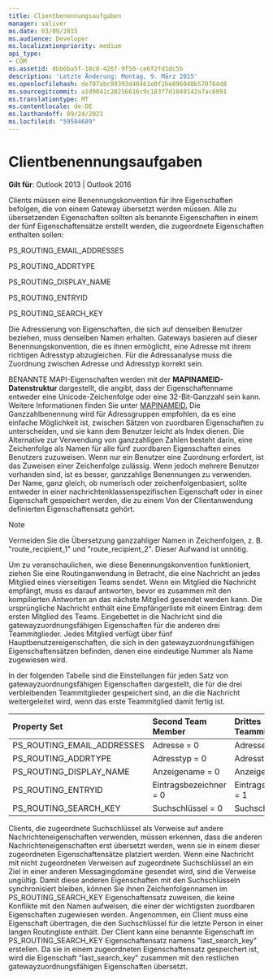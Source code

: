 ```yaml
---
title: Clientbenennungsaufgaben
manager: soliver
ms.date: 03/09/2015
ms.audience: Developer
ms.localizationpriority: medium
api_type:
- COM
ms.assetid: dbb6ba5f-18c8-426f-9f50-ce6f2fd1dc5b
description: 'Letzte Änderung: Montag, 9. März 2015'
ms.openlocfilehash: de707abc99393d40461e0f2be696040b570764d8
ms.sourcegitcommit: a1d9041c20256616c9c183f7d1049142a7ac6991
ms.translationtype: MT
ms.contentlocale: de-DE
ms.lasthandoff: 09/24/2021
ms.locfileid: "59584689"
---
```

# <a name="client-naming-responsibilities"></a>Clientbenennungsaufgaben

  
  
**Gilt für**: Outlook 2013 | Outlook 2016 
  
Clients müssen eine Benennungskonvention für ihre Eigenschaften befolgen, die von einem Gateway übersetzt werden müssen. Alle zu übersetzenden Eigenschaften sollten als benannte Eigenschaften in einem der fünf Eigenschaftensätze erstellt werden, die zugeordnete Eigenschaften enthalten sollen:
  
PS_ROUTING_EMAIL_ADDRESSES
  
PS_ROUTING_ADDRTYPE
  
PS_ROUTING_DISPLAY_NAME
  
PS_ROUTING_ENTRYID
  
PS_ROUTING_SEARCH_KEY
  
Die Adressierung von Eigenschaften, die sich auf denselben Benutzer beziehen, muss denselben Namen erhalten. Gateways basieren auf dieser Benennungskonvention, die es ihnen ermöglicht, eine Adresse mit ihrem richtigen Adresstyp abzugleichen. Für die Adressanalyse muss die Zuordnung zwischen Adresse und Adresstyp korrekt sein.
  
BENANNTE MAPI-Eigenschaften werden mit der **MAPINAMEID-Datenstruktur** dargestellt, die angibt, dass der Eigenschaftenname entweder eine Unicode-Zeichenfolge oder eine 32-Bit-Ganzzahl sein kann. Weitere Informationen finden Sie unter [MAPINAMEID.](mapinameid.md) Die Ganzzahlbenennung wird für Adressgruppen empfohlen, da es eine einfache Möglichkeit ist, zwischen Sätzen von zuordbaren Eigenschaften zu unterscheiden, und sie kann dem Benutzer leicht als Index dienen. Die Alternative zur Verwendung von ganzzahligen Zahlen besteht darin, eine Zeichenfolge als Namen für alle fünf zuordbaren Eigenschaften eines Benutzers zuzuweisen. Wenn nur ein Benutzer eine Zuordnung erfordert, ist das Zuweisen einer Zeichenfolge zulässig. Wenn jedoch mehrere Benutzer vorhanden sind, ist es besser, ganzzahlige Benennungen zu verwenden. Der Name, ganz gleich, ob numerisch oder zeichenfolgenbasiert, sollte entweder in einer nachrichtenklassenspezifischen Eigenschaft oder in einer Eigenschaft gespeichert werden, die zu einem Von der Clientanwendung definierten Eigenschaftensatz gehört. 
  
> [!NOTE]
> Vermeiden Sie die Übersetzung ganzzahliger Namen in Zeichenfolgen, z. B. "route_recipient_1" und "route_recipient_2". Dieser Aufwand ist unnötig. 
  
Um zu veranschaulichen, wie diese Benennungskonvention funktioniert, ziehen Sie eine Routinganwendung in Betracht, die eine Nachricht an jedes Mitglied eines vierseitigen Teams sendet. Wenn ein Mitglied die Nachricht empfängt, muss es darauf antworten, bevor es zusammen mit den kompilierten Antworten an das nächste Mitglied gesendet werden kann. Die ursprüngliche Nachricht enthält eine Empfängerliste mit einem Eintrag: dem ersten Mitglied des Teams. Eingebettet in die Nachricht sind die gatewayzuordnungsfähigen Eigenschaften für die anderen drei Teammitglieder. Jedes Mitglied verfügt über fünf Hauptbenutzereigenschaften, die sich in den gatewayzuordnungsfähigen Eigenschaftensätzen befinden, denen eine eindeutige Nummer als Name zugewiesen wird. 
  
In der folgenden Tabelle sind die Einstellungen für jeden Satz von gatewayzuordnungsfähigen Eigenschaften dargestellt, die für die drei verbleibenden Teammitglieder gespeichert sind, an die die Nachricht weitergeleitet wird, wenn das erste Teammitglied damit fertig ist.
  
|**Property Set**|**Second Team  <br/> Member**|**Drittes  <br/> Teammitglied**|**Viertes  <br/> Teammitglied**|
|:-----|:-----|:-----|:-----|
|PS_ROUTING_EMAIL_ADDRESSES  <br/> |Adresse = 0  <br/> |Adresse = 1  <br/> |Adresse = 2  <br/> |
|PS_ROUTING_ADDRTYPE  <br/> |Adresstyp = 0  <br/> |Adresstyp = 1  <br/> |Adresstyp = 2  <br/> |
|PS_ROUTING_DISPLAY_NAME  <br/> |Anzeigename = 0  <br/> |Anzeigename = 1  <br/> |Anzeigename = 2  <br/> |
|PS_ROUTING_ENTRYID  <br/> |Eintragsbezeichner = 0  <br/> |Eintragsbezeichner = 1  <br/> |Eintragsbezeichner = 2  <br/> |
|PS_ROUTING_SEARCH_KEY  <br/> |Suchschlüssel = 0  <br/> |Suchschlüssel = 1  <br/> |Suchschlüssel = 2  <br/> |
   
Clients, die zugeordnete Suchschlüssel als Verweise auf andere Nachrichteneigenschaften verwenden, müssen erkennen, dass die anderen Nachrichteneigenschaften erst übersetzt werden, wenn sie in einem dieser zugeordneten Eigenschaftensätze platziert werden. Wenn eine Nachricht mit nicht zugeordneten Verweisen auf zugeordnete Suchschlüssel an ein Ziel in einer anderen Messagingdomäne gesendet wird, sind die Verweise ungültig. Damit diese anderen Eigenschaften mit den Suchschlüsseln synchronisiert bleiben, können Sie ihnen Zeichenfolgennamen im PS_ROUTING_SEARCH_KEY Eigenschaftensatz zuweisen, die keine Konflikte mit den Namen aufweisen, die einer der wichtigsten zuordbaren Eigenschaften zugewiesen werden. Angenommen, ein Client muss eine Eigenschaft übertragen, die den Suchschlüssel für die letzte Person in einer langen Routingliste enthält. Der Client kann eine benannte Eigenschaft im PS_ROUTING_SEARCH_KEY Eigenschaftensatz namens "last_search_key" erstellen. Da sie in einem zugeordneten Eigenschaftensatz gespeichert ist, wird die Eigenschaft "last_search_key" zusammen mit den restlichen gatewayzuordnungsfähigen Eigenschaften übersetzt.
  

